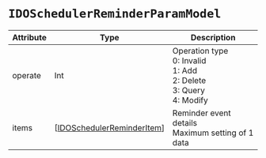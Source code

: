 # `IDOSchedulerReminderParamModel`

| Attribute | Type | Description |
| ---------- | ------------------------------------------------------------ | ----------------------------------------------------------------- |
| operate | Int | Operation type<br/>0: Invalid<br/>1: Add<br/>2: Delete<br/>3: Query<br/>4: Modify |
| items | [[IDOSchedulerReminderItem](IDOSchedulerReminderItem.md )] | Reminder event details<br/>Maximum setting of 1 data|

